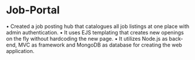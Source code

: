 # Job-Portal
•	Created a job posting hub that catalogues all job listings at one place with admin authentication.
•	It uses EJS templating that creates new openings on the fly without hardcoding the new page. 
•	It utilizes Node.js as back-end, MVC as framework and MongoDB as database for creating the web application.
